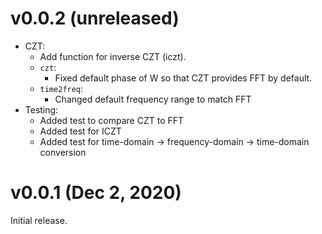 v0.0.2 (unreleased)
===================

- CZT:
	- Add function for inverse CZT (iczt).
	- ``czt``: 
		- Fixed default phase of W so that CZT provides FFT by default.
	- ``time2freq``:
		- Changed default frequency range to match FFT
- Testing:
	- Added test to compare CZT to FFT
	- Added test for ICZT
	- Added test for time-domain -> frequency-domain -> time-domain conversion

v0.0.1 (Dec 2, 2020)
====================

Initial release.
